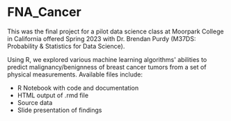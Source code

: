 # FNA_Cancer
This was the final project for a pilot data science class at Moorpark College in California offered Spring 2023 with Dr. Brendan Purdy (M37DS: Probability & Statistics for Data Science).

Using R, we explored various machine learning algorithms' abilities to predict malignancy/benignness of breast cancer tumors from a set of physical measurements. Available files include:
* R Notebook with code and documentation
* HTML output of .rmd file
* Source data
* Slide presentation of findings
